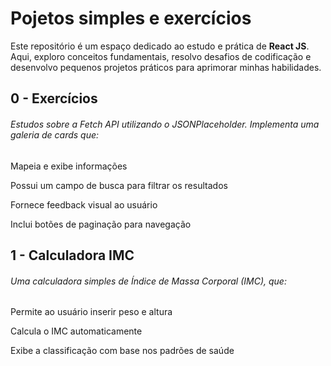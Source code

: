 # Pojetos simples e exercícios

Este repositório é um espaço dedicado ao estudo e prática de **React JS**. Aqui, exploro conceitos fundamentais, resolvo desafios de codificação e desenvolvo pequenos projetos práticos para aprimorar minhas habilidades.

## 0 - Exercícios

###### Estudos sobre a Fetch API utilizando o JSONPlaceholder. Implementa uma galeria de cards que:

Mapeia e exibe informações

Possui um campo de busca para filtrar os resultados

Fornece feedback visual ao usuário

Inclui botões de paginação para navegação

## 1 - Calculadora IMC

###### Uma calculadora simples de Índice de Massa Corporal (IMC), que:

Permite ao usuário inserir peso e altura

Calcula o IMC automaticamente

Exibe a classificação com base nos padrões de saúde